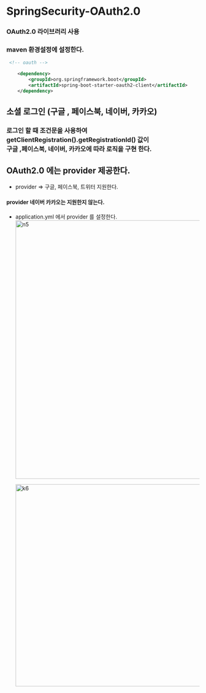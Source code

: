 # SpringSecurity-OAuth2.0

### OAuth2.0 라이브러리 사용

### maven 환경설정에  설정한다. 

```xml
 <!-- oauth -->

	<dependency>
		<groupId>org.springframework.boot</groupId>
		<artifactId>spring-boot-starter-oauth2-client</artifactId>
	</dependency>
```

## 소셜 로그인 (구글 , 페이스북, 네이버, 카카오)

### 로그인 할 때 조건문을 사용하여 getClientRegistration().getRegistrationId() 값이<br> 구글 ,페이스북, 네이버, 카카오에 따라 로직을 구현 한다.


## OAuth2.0 에는 provider 제공한다. 

* provider => 구글, 페이스북, 트위터 지원한다.

#### provider 네이버 카카오는 지원한지 않는다.

* application.yml 에서 provider 를 설정한다.
  <img width="674" alt="n5" src="https://github.com/jjky123kr/SpringSecurity-OAuth2.0/assets/107549149/1cd2736c-2a0d-4ee0-99d8-1828022802ef">

  <img width="527" alt="k6" src="https://github.com/jjky123kr/SpringSecurity-OAuth2.0/assets/107549149/7cbb8b46-f6f6-477e-b869-17baaa64fe37">





